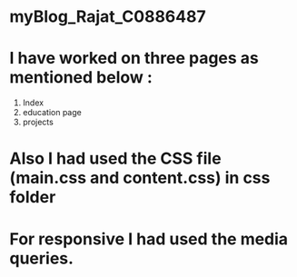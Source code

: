 # myBlog_Rajat_C0886487
# I have worked on three pages as mentioned below :
1. Index 
2. education page
3. projects 
# Also I had used the CSS file (main.css and content.css) in css folder
# For responsive I had used the media queries.
